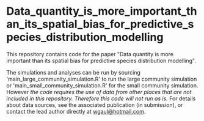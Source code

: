 # Data_quantity_is_more_important_than_its_spatial_bias_for_predictive_species_distribution_modelling
This repository contains code for the paper "Data quantity is more important than its spatial bias for predictive species distribution modelling".

The simulations and analyses can be run by sourcing 'main_large_community_simulation.R' to run the large community simulation or 'main_small_community_simulation.R' for the small community simulation.  However *the code requires the use of data from other places that are not included in this repository.  Therefore this code will not run as is.*  For details about data sources, see the associated publication (in submission), or contact the lead author directly at wgaul@hotmail.com.  

